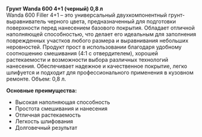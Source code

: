 **Грунт Wanda 600 4+1 (черный) 0,8 л**  
Wanda 600 Filler 4+1 – это универсальный двухкомпонентный грунт-выравниватель черного цвета, предназначенный для подготовки поверхности перед нанесением базового покрытия. Обладает отличной наполняющей способностью, что делает его идеальным для заполнения поврежденных участков любого размера и выравнивания небольших неровностей. Продукт прост в использовании благодаря удобному соотношению смешивания (4:1 с отвердителем), хорошей растекаемости и возможности выбора различных технологий нанесения. Обеспечивает надежное и качественное покрытие, легко шлифуется и подходит для профессионального применения в кузовном ремонте. Объем: 0,8 л.

**Основные преимущества:**
- Высокая наполняющая способность
- Простота смешивания и нанесения
- Отличная растекаемость
- Легкость шлифования
- Долговечный результат



